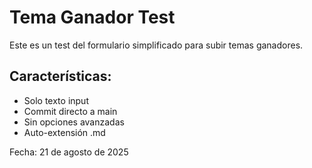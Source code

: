 # Tema Ganador Test

Este es un test del formulario simplificado para subir temas ganadores.

## Características:
- Solo texto input
- Commit directo a main
- Sin opciones avanzadas
- Auto-extensión .md

Fecha: 21 de agosto de 2025